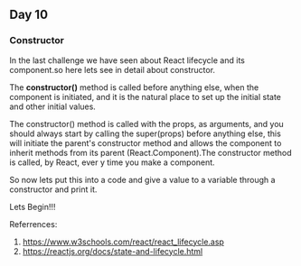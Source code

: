 ## Day 10

### Constructor

In the last challenge we have seen about React  lifecycle and its component.so here lets 
see in detail about constructor.

The **constructor()** method is called before anything else, when the component
is initiated, and it is the natural place to set up the initial state and other 
initial values.

The constructor() method is called with the props, as arguments, and you should
always start by calling the super(props) before anything else, this will initiate
the parent's constructor method and allows the component to inherit methods from
its parent (React.Component).The constructor method is called, by React, ever
y time you make a component.

So now lets put this into a code and give a value to a variable through a constructor 
and print it.

Lets Begin!!!

Referrences:
1. https://www.w3schools.com/react/react_lifecycle.asp
2. https://reactjs.org/docs/state-and-lifecycle.html
